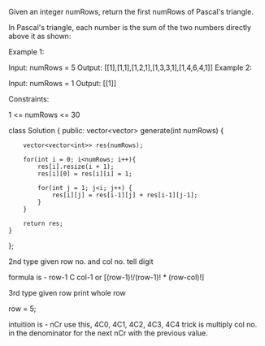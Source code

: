 Given an integer numRows, return the first numRows of Pascal's triangle.

In Pascal's triangle, each number is the sum of the two numbers directly above it as shown:

Example 1:

Input: numRows = 5
Output: [[1],[1,1],[1,2,1],[1,3,3,1],[1,4,6,4,1]]
Example 2:

Input: numRows = 1
Output: [[1]]
 

Constraints:

1 <= numRows <= 30


class Solution {
public:
    vector<vector<int>> generate(int numRows) {
        
        vector<vector<int>> res(numRows);
        
        for(int i = 0; i<numRows; i++){
            res[i].resize(i + 1);
            res[i][0] = res[i][i] = 1;
            
            for(int j = 1; j<i; j++) {
                res[i][j] = res[i-1][j] + res[i-1][j-1];
            } 
        }
        
        return res;
    }
};

2nd type given row no. and col no. tell digit

formula is - row-1 C col-1 or [(row-1)!/(row-1)! * (row-col)!]

3rd type given row print whole row

row = 5;

intuition is - nCr use this,
               4C0, 4C1, 4C2, 4C3, 4C4
               trick is multiply col no. in the denominator for the next nCr
               with the previous value.